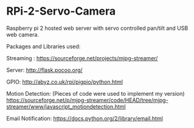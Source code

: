 # RPi-2-Servo-Camera
Raspberry pi 2 hosted web server with servo controlled pan/tilt and USB web camera.

Packages and Libraries used:

Streaming : https://sourceforge.net/projects/mjpg-streamer/

Server: http://flask.pocoo.org/

GPIO: http://abyz.co.uk/rpi/pigpio/python.html

Motion Detection: (Pieces of code were used to implement my version)
                  https://sourceforge.net/p/mjpg-streamer/code/HEAD/tree/mjpg-streamer/www/javascript_motiondetection.html
                  
Email Notification: https://docs.python.org/2/library/email.html
